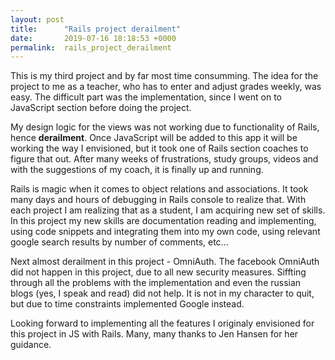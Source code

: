 ```yaml
---
layout: post
title:      "Rails project derailment"
date:       2019-07-16 18:18:53 +0000
permalink:  rails_project_derailment
---
```



This is my third project and by far most time consumming. The idea for the project to me as a teacher, who has to enter and adjust grades weekly, was easy. The difficult part was the implementation, since I went on to JavaScript section before doing the project.

My design logic for the views was not working due to functionality of Rails, hence **derailment**. Once JavaScript will be added to this app it will be working the way I envisioned, but it took one of Rails section coaches to figure that out. After many weeks of frustrations, study groups, videos and with the suggestions of my coach, it is finally up and running.

Rails is magic when it comes to object relations and associations. It took  many days and hours of debugging in Rails console to realize that. With each project I am realizing that as a student, I am acquiring new set of skills. In this project my new skills are documentation reading and implementing, using code snippets and integrating them into my own code, using relevant google search results by number of comments, etc... 

Next almost derailment in this project - OmniAuth. The facebook OmniAuth did not happen in this project, due to all new security measures. Siffting through all the problems with the implementation and even the russian blogs (yes, I speak and read) did not help. It is not in my character  to quit, but due to time constraints implemented Google instead.

Looking forward to implementing all the features I originaly envisioned for this project in JS with Rails. Many, many thanks to Jen Hansen for her guidance.



